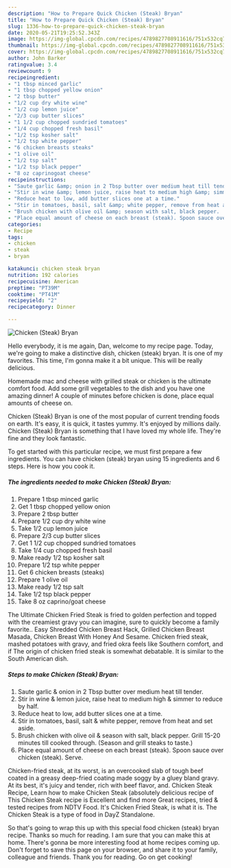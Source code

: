 ```yaml
---
description: "How to Prepare Quick Chicken (Steak) Bryan"
title: "How to Prepare Quick Chicken (Steak) Bryan"
slug: 1336-how-to-prepare-quick-chicken-steak-bryan
date: 2020-05-21T19:25:52.343Z
image: https://img-global.cpcdn.com/recipes/4789827708911616/751x532cq70/chicken-steak-bryan-recipe-main-photo.jpg
thumbnail: https://img-global.cpcdn.com/recipes/4789827708911616/751x532cq70/chicken-steak-bryan-recipe-main-photo.jpg
cover: https://img-global.cpcdn.com/recipes/4789827708911616/751x532cq70/chicken-steak-bryan-recipe-main-photo.jpg
author: John Barker
ratingvalue: 3.4
reviewcount: 9
recipeingredient:
- "1 tbsp minced garlic"
- "1 tbsp chopped yellow onion"
- "2 tbsp butter"
- "1/2 cup dry white wine"
- "1/2 cup lemon juice"
- "2/3 cup butter slices"
- "1 1/2 cup chopped sundried tomatoes"
- "1/4 cup chopped fresh basil"
- "1/2 tsp kosher salt"
- "1/2 tsp white pepper"
- "6 chicken breasts steaks"
- "1 olive oil"
- "1/2 tsp salt"
- "1/2 tsp black pepper"
- "8 oz caprinogoat cheese"
recipeinstructions:
- "Saute garlic &amp; onion in 2 Tbsp butter over medium heat till tender."
- "Stir in wine &amp; lemon juice, raise heat to medium high &amp; simmer to reduce by half."
- "Reduce heat to low, add butter slices one at a time."
- "Stir in tomatoes, basil, salt &amp; white pepper, remove from heat and set aside."
- "Brush chicken with olive oil &amp; season with salt, black pepper.  Grill 15-20 minutes till cooked through. (Season and grill steaks to taste.)"
- "Place equal amount of cheese on each breast (steak). Spoon sauce over chicken (steak). Serve."
categories:
- Recipe
tags:
- chicken
- steak
- bryan

katakunci: chicken steak bryan 
nutrition: 192 calories
recipecuisine: American
preptime: "PT39M"
cooktime: "PT41M"
recipeyield: "2"
recipecategory: Dinner

---
```



![Chicken (Steak) Bryan](https://img-global.cpcdn.com/recipes/4789827708911616/751x532cq70/chicken-steak-bryan-recipe-main-photo.jpg)

Hello everybody, it is me again, Dan, welcome to my recipe page. Today, we're going to make a distinctive dish, chicken (steak) bryan. It is one of my favorites. This time, I'm gonna make it a bit unique. This will be really delicious.

Homemade mac and cheese with grilled steak or chicken is the ultimate comfort food. Add some grill vegetables to the dish and you have one amazing dinner! A couple of minutes before chicken is done, place equal amounts of cheese on.

Chicken (Steak) Bryan is one of the most popular of current trending foods on earth. It's easy, it is quick, it tastes yummy. It's enjoyed by millions daily. Chicken (Steak) Bryan is something that I have loved my whole life. They're fine and they look fantastic.


To get started with this particular recipe, we must first prepare a few ingredients. You can have chicken (steak) bryan using 15 ingredients and 6 steps. Here is how you cook it.

<!--inarticleads1-->

##### The ingredients needed to make Chicken (Steak) Bryan:

1. Prepare 1 tbsp minced garlic
1. Get 1 tbsp chopped yellow onion
1. Prepare 2 tbsp butter
1. Prepare 1/2 cup dry white wine
1. Take 1/2 cup lemon juice
1. Prepare 2/3 cup butter slices
1. Get 1 1/2 cup chopped sundried tomatoes
1. Take 1/4 cup chopped fresh basil
1. Make ready 1/2 tsp kosher salt
1. Prepare 1/2 tsp white pepper
1. Get 6 chicken breasts (steaks)
1. Prepare 1 olive oil
1. Make ready 1/2 tsp salt
1. Take 1/2 tsp black pepper
1. Take 8 oz caprino/goat cheese


The Ultimate Chicken Fried Steak is fried to golden perfection and topped with the creamiest gravy you can imagine, sure to quickly become a family favorite.. Easy Shredded Chicken Breast Hack, Grilled Chicken Breast Masada, Chicken Breast With Honey And Sesame. Chicken fried steak, mashed potatoes with gravy, and fried okra feels like Southern comfort, and if The origin of chicken fried steak is somewhat debatable. It is similar to the South American dish. 

<!--inarticleads2-->

##### Steps to make Chicken (Steak) Bryan:

1. Saute garlic &amp; onion in 2 Tbsp butter over medium heat till tender.
1. Stir in wine &amp; lemon juice, raise heat to medium high &amp; simmer to reduce by half.
1. Reduce heat to low, add butter slices one at a time.
1. Stir in tomatoes, basil, salt &amp; white pepper, remove from heat and set aside.
1. Brush chicken with olive oil &amp; season with salt, black pepper.  Grill 15-20 minutes till cooked through. (Season and grill steaks to taste.)
1. Place equal amount of cheese on each breast (steak). Spoon sauce over chicken (steak). Serve.


Chicken-fried steak, at its worst, is an overcooked slab of tough beef coated in a greasy deep-fried coating made soggy by a gluey bland gravy. At its best, it&#39;s juicy and tender, rich with beef flavor, and. Chicken Steak Recipe, Learn how to make Chicken Steak (absolutely delicious recipe of This Chicken Steak recipe is Excellent and find more Great recipes, tried &amp; tested recipes from NDTV Food. It&#39;s Chicken Fried Steak, is what it is. The Chicken Steak is a type of food in DayZ Standalone. 

So that's going to wrap this up with this special food chicken (steak) bryan recipe. Thanks so much for reading. I am sure that you can make this at home. There's gonna be more interesting food at home recipes coming up. Don't forget to save this page on your browser, and share it to your family, colleague and friends. Thank you for reading. Go on get cooking!
